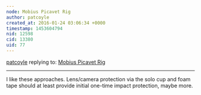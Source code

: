 ```yaml
---
node: Mobius Picavet Rig
author: patcoyle
created_at: 2016-01-24 03:06:34 +0000
timestamp: 1453604794
nid: 12598
cid: 13380
uid: 77
---
```




[patcoyle](../profile/patcoyle) replying to: [Mobius Picavet Rig](../notes/tonyc/01-21-2016/mobius-picavet-rig)

----
I like these approaches. Lens/camera protection via the solo cup and foam tape should at least provide initial one-time impact protection, maybe more.